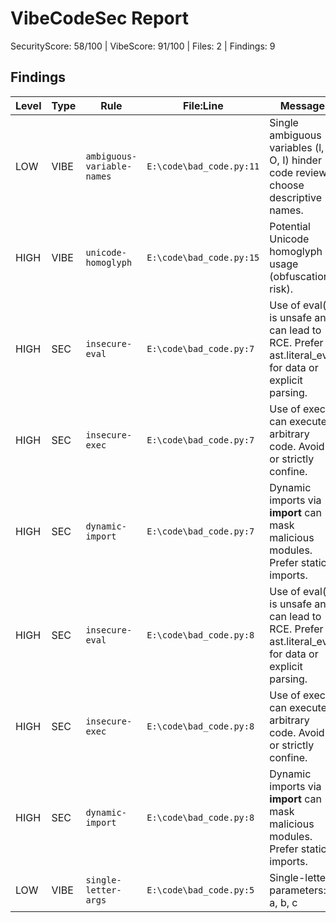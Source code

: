 # VibeCodeSec Report
SecurityScore: 58/100 | VibeScore: 91/100 | Files: 2 | Findings: 9

## Findings
| Level | Type | Rule | File:Line | Message |
|---|---|---|---|---|
| LOW | VIBE | `ambiguous-variable-names` | `E:\code\bad_code.py:11` | Single ambiguous variables (l, O, I) hinder code review; choose descriptive names. |
| HIGH | VIBE | `unicode-homoglyph` | `E:\code\bad_code.py:15` | Potential Unicode homoglyph usage (obfuscation risk). |
| HIGH | SEC | `insecure-eval` | `E:\code\bad_code.py:7` | Use of eval() is unsafe and can lead to RCE. Prefer ast.literal_eval for data or explicit parsing. |
| HIGH | SEC | `insecure-exec` | `E:\code\bad_code.py:7` | Use of exec() can execute arbitrary code. Avoid or strictly confine. |
| HIGH | SEC | `dynamic-import` | `E:\code\bad_code.py:7` | Dynamic imports via __import__ can mask malicious modules. Prefer static imports. |
| HIGH | SEC | `insecure-eval` | `E:\code\bad_code.py:8` | Use of eval() is unsafe and can lead to RCE. Prefer ast.literal_eval for data or explicit parsing. |
| HIGH | SEC | `insecure-exec` | `E:\code\bad_code.py:8` | Use of exec() can execute arbitrary code. Avoid or strictly confine. |
| HIGH | SEC | `dynamic-import` | `E:\code\bad_code.py:8` | Dynamic imports via __import__ can mask malicious modules. Prefer static imports. |
| LOW | VIBE | `single-letter-args` | `E:\code\bad_code.py:5` | Single-letter parameters: a, b, c |
